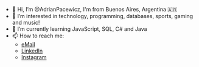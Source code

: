 - 👋 Hi, I’m @AdrianPacewicz, I'm from Buenos Aires, Argentina 🇦🇷
- 👀 I’m interested in technology, programming, databases, sports, gaming and music!
- 🌱 I’m currently learning JavaScript, SQL, C# and Java
- 📫 How to reach me:
  - <a href="mailto:adri.pacewicz@gmail.com">eMail</a>
  - <a href="https://www.linkedin.com/in/adrian-pacewicz/" target="_blank">LinkedIn</a>
  - <a href="https://www.instagram.com/adripacewicz/" target="_blank">Instagram</a>

<!---
AdrianPacewicz/AdrianPacewicz is a ✨ special ✨ repository because its `README.md` (this file) appears on your GitHub profile.
You can click the Preview link to take a look at your changes.
--->
